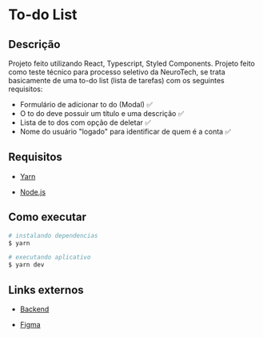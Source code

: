 # To-do List

## Descrição

Projeto feito utilizando React, Typescript, Styled Components. Projeto feito como teste técnico para processo seletivo da NeuroTech, se trata basicamente de uma to-do list (lista de tarefas) com os seguintes requisitos: 
 - Formulário de adicionar to do (Modal) ✅
 - O to do deve possuir um título e uma descrição ✅
 - Lista de to dos com opção de deletar ✅
 - Nome do usuário "logado" para identificar de quem é a conta ✅
 
## Requisitos
 
- [Yarn](https://yarnpkg.com/)

- [Node.js](https://nodejs.org/en/)

## Como executar 

```bash
# instalando dependencias
$ yarn

# executando aplicativo
$ yarn dev
```

## Links externos

- [Backend](https://github.com/Neurolake/challenge-intern-frontend)

- [Figma](https://www.figma.com/community/file/1146087484157280937)
